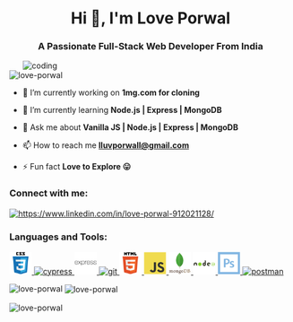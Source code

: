 <h1 align="center">Hi 👋, I'm Love Porwal</h1>
<h3 align="center">A Passionate Full-Stack Web Developer From India</h3>

<img align="right" alt="coding" width="480" src ="https://www.wingstechsolutions.com/wp-content/uploads/2022/03/full-stack-development.gif">
<p align="left"> <img src="https://komarev.com/ghpvc/?username=love-porwal&label=Profile%20views&color=0e75b6&style=flat" alt="love-porwal" /> </p>

- 🔭 I’m currently working on **1mg.com for cloning**

- 🌱 I’m currently learning **Node.js | Express | MongoDB**

- 💬 Ask me about **Vanilla JS | Node.js | Express | MongoDB**

- 📫 How to reach me **lluvporwall@gmail.com**

- ⚡ Fun fact **Love to Explore 😛**

<h3 align="left">Connect with me:</h3>
<p align="left">
<a href="https://linkedin.com/in/love-porwal-912021128/" target="blank"><img align="center" src="https://raw.githubusercontent.com/rahuldkjain/github-profile-readme-generator/master/src/images/icons/Social/linked-in-alt.svg" alt="https://www.linkedin.com/in/love-porwal-912021128/" height="30" width="40" /></a>
</p>

<h3 align="left">Languages and Tools:</h3>
<p align="left"> <a href="https://www.w3schools.com/css/" target="_blank" rel="noreferrer"> <img src="https://raw.githubusercontent.com/devicons/devicon/master/icons/css3/css3-original-wordmark.svg" alt="css3" width="40" height="40"/> </a> <a href="https://www.cypress.io" target="_blank" rel="noreferrer"> <img src="https://raw.githubusercontent.com/simple-icons/simple-icons/6e46ec1fc23b60c8fd0d2f2ff46db82e16dbd75f/icons/cypress.svg" alt="cypress" width="40" height="40"/> </a> <a href="https://expressjs.com" target="_blank" rel="noreferrer"> <img src="https://raw.githubusercontent.com/devicons/devicon/master/icons/express/express-original-wordmark.svg" alt="express" width="40" height="40"/> </a> <a href="https://git-scm.com/" target="_blank" rel="noreferrer"> <img src="https://www.vectorlogo.zone/logos/git-scm/git-scm-icon.svg" alt="git" width="40" height="40"/> </a> <a href="https://www.w3.org/html/" target="_blank" rel="noreferrer"> <img src="https://raw.githubusercontent.com/devicons/devicon/master/icons/html5/html5-original-wordmark.svg" alt="html5" width="40" height="40"/> </a> <a href="https://developer.mozilla.org/en-US/docs/Web/JavaScript" target="_blank" rel="noreferrer"> <img src="https://raw.githubusercontent.com/devicons/devicon/master/icons/javascript/javascript-original.svg" alt="javascript" width="40" height="40"/> </a> <a href="https://www.mongodb.com/" target="_blank" rel="noreferrer"> <img src="https://raw.githubusercontent.com/devicons/devicon/master/icons/mongodb/mongodb-original-wordmark.svg" alt="mongodb" width="40" height="40"/> </a> <a href="https://nodejs.org" target="_blank" rel="noreferrer"> <img src="https://raw.githubusercontent.com/devicons/devicon/master/icons/nodejs/nodejs-original-wordmark.svg" alt="nodejs" width="40" height="40"/> </a> <a href="https://www.photoshop.com/en" target="_blank" rel="noreferrer"> <img src="https://raw.githubusercontent.com/devicons/devicon/master/icons/photoshop/photoshop-line.svg" alt="photoshop" width="40" height="40"/> </a> <a href="https://postman.com" target="_blank" rel="noreferrer"> <img src="https://www.vectorlogo.zone/logos/getpostman/getpostman-icon.svg" alt="postman" width="40" height="40"/> </a> </p>

<p><img align="left" src="https://github-readme-stats.vercel.app/api/top-langs?username=love-porwal&show_icons=true&locale=en&layout=compact" alt="love-porwal" /></p>

<p>&nbsp;<img align="center" src="https://github-readme-stats.vercel.app/api?username=love-porwal&show_icons=true&locale=en" alt="love-porwal" /></p>

<p><img align="center" src="https://github-readme-streak-stats.herokuapp.com/?user=love-porwal&" alt="love-porwal" /></p>
